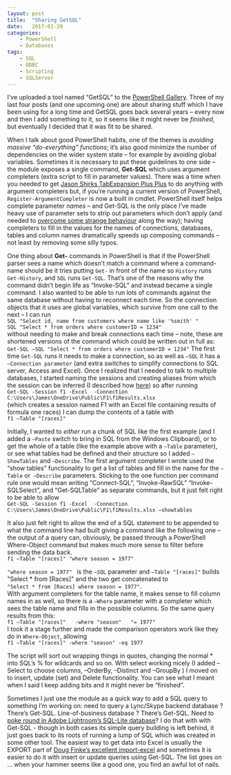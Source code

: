 ```yaml
---
layout: post
title:  "Sharing GetSQL"
date:   2017-01-29
categories: 
    - PowerShell
    - Databases
tags:
    - SQL
    - ODBC
    - Scripting
    - SQLServer
---
```




I’ve uploaded a tool named “GetSQL” to the [PowerShell Gallery](https://www.powershellgallery.com/packages/GetSQL/). 
Three of my last four posts (and one upcoming one) are about sharing stuff which I have been using for a long time and GetSQL goes back several years – every now and then I add something to it, so it seems like it might never be _finished_, but eventually I decided that it was fit to be shared.

When I talk about good PowerShell habits, one of the themes is _avoiding massive “do-everything” functions_; it’s also good minimize the number of dependencies on the wider system state – for example by avoiding global variables. Sometimes it is necessary to put these guidelines to one side –  the module exposes a single command, **Get-SQL** which uses argument completers (extra script to fill in parameter values). There was a time when you needed to get [Jason Shirks TabExpansion Plus Plus](https://www.powershellgallery.com/packages/TabExpansionPlusPlus) to do anything with argument completers but, if you’re running a current version of PowerShell, `Register-ArgumentCompleter` is now a built in cmdlet. PowerShell itself helps complete parameter _names_ – and Get-SQL is the only place I’ve made heavy use of parameter sets to strip out parameters which don’t apply (and needed to [overcome some strange behaviour](/powershell/2016/11/30/ParameterPecularities.html) along the way); having completers to fill in the values for the names of connections, databases, tables and column names dramatically speeds up composing commands – not least by removing some silly typos.

One thing about **Get-** commands in PowerShell is that if the PowerShell parser sees a name which doesn’t match a command where a command-name should be it tries putting `Get-` in front of the name so `History` runs `Get-History`, and `SQL` runs `Get-SQL`. That’s one of the reasons why the command didn’t begin life as “Invoke-SQL” and instead became a single command. I also wanted to be able to run lots of commands against the same database without having to reconnect each time. So the connection objects that it uses are global variables, which survive from one call to the next – I can run    
`SQL "Select id, name from customers where name like '%smith' "`    
`SQL "Select * from orders where customerID = 1234"`    
without needing to make and break connections each time – note, these are shortened versions of the command which could be written out in full as:     
`Get-SQL –SQL "Select * from orders where customerID = 1234"`
The first time `Get-SQL` runs it needs to make a connection, so as well as `–SQL` it has a `–Connection parameter` (and extra switches to simplify connections to SQL server, Access and Excel). Once I realized that I needed to talk to multiple databases, I started naming the sessions and creating aliases from which the session  can be inferred (I described how [here](/powershell/2014/06/16/Aliases-Doing-Parameters.html)) so after running    
`Get-SQL -Session f1 -Excel  -Connection C:\Users\James\OneDrive\Public\F1\f1Results.xlsx`    
(which creates a session named F1 with an Excel file containing results of formula one races) I can dump the contents of a table with     
`f1 –Table "[races]"`

Initially, I wanted to _either_ run a chunk of SQL like the first example (and I added a `–Paste` switch to bring in SQL from the Windows Clipboard), or to get the whole of a table (like the example above with a `–Table` parameter), or see what tables had be defined and their structure so I added `–ShowTables` and `–Describe`.  The first argument completer I wrote used the “show tables” functionality to get a list of tables and fill in the name for the `–Table` or` –Describe` parameters. Sticking to the one function per command rule one would mean writing “Connect-SQL”, “Invoke-RawSQL” “Invoke-SQLSelect”, and “Get-SQLTable” as separate commands, but it just felt right to be able to allow    
`Get-SQL -Session f1 -Excel  -Connection C:\Users\James\OneDrive\Public\F1\f1Results.xlsx –showtables`

It also just felt right to allow the end of a SQL statement to be appended to what the command line had built giving a command like the following one – the output of a query can, obviously, be passed through a PowerShell Where-Object command but makes much more sense to filter before sending the data back.    
`f1 –Table "[races]" "where season = 1977"`

`"where season = 1977" ` is the `–SQL` parameter and `–Table "[races]"` builds "Select * from [Races]" and the two get concatenated to    
`"Select * from [Races] where season = 1977"`.    
With argument completers for the table name, it makes sense to fill column names in as well, so there is a `–Where` parameter with a completer which sees the table name and fills in the possible columns. So the same query results from this:    
`f1 –Table "[races]"   -where "season"   "= 1977"`    
I took it a stage further and made the comparison operators work like they do in `Where-Object`, allowing    
`f1 –Table "[races]" -where "season" -eq 1977`

The script will sort out wrapping things in quotes, changing the normal * into SQL’s % for wildcards and so on. With select working nicely (I added –Select to choose columns, –OrderBy, –Distinct and –GroupBy ) I moved on to insert, update (set) and Delete functionality. You can see what I meant when I said I keep adding bits and it might never be “finished”.

Sometimes I just use the module as a quick way to add a SQL query to something I’m working on: need to query a Lync/Skype backend database ? There’s Get-SQL. Line-of-business database ? There’s Get-SQL. Need to [poke round in Adobe Lightroom’s SQL-Lite database](/powershell/photography/2012/08/09/Lightroom-data.html)? I do that with with Get-SQL -  though in both cases its simple query building is left behind, it just goes back to its roots of running a lump of SQL which was created in some other tool.  The easiest way to get data into Excel is usually the EXPORT part of [Doug Finke’s excellent import-excel](https://www.powershellgallery.com/packages/ImportExcel) and sometimes it is easier to do it with insert or update queries using Get-SQL. The list goes on … when your hammer seems like a good one, you find an awful lot of nails.
